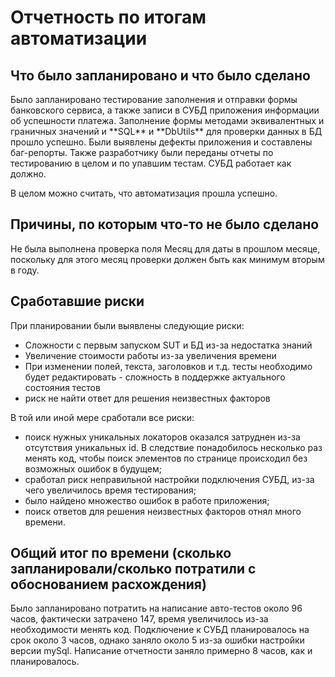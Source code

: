 <h1>Отчетность по итогам автоматизации</h1>

<h2>Что было запланировано и что было сделано</h2>
Было запланировано тестирование заполнения и отправки формы банковского сервиса, а также записи в СУБД приложения информации
об успешности платежа. Заполнение формы методами эквивалентных и граничных значений и 
**SQL** и **DbUtils** для проверки данных в БД прошло успешно. Были выявлены дефекты приложения и составлены баг-репорты.
Также разработчику были переданы отчеты по тестированию в целом и по упавшим тестам. СУБД работает как должно.


В целом можно считать, что автоматизация прошла успешно.

<h2>Причины, по которым что-то не было сделано</h2>

Не была выполнена проверка поля Месяц для даты в прошлом месяце, поскольку для этого месяц проверки должен быть как минимум
вторым в году.


<h2>Сработавшие риски</h2>

При планировании были выявлены следующие риски:

* Сложности с первым запуском SUT и БД из-за недостатка знаний
* Увеличение стоимости работы из-за увеличения времени
* При изменении полей, текста, заголовков и т.д. тесты необходимо будет редактировать - сложность в поддержке актуального состояния тестов
* риск не найти ответ для решения неизвестных факторов

В той или иной мере сработали все риски: 

* поиск нужных уникальных локаторов оказался затруднен из-за отсутствия уникальных id. В следствие понадобилось несколько раз
менять код, чтобы поиск элементов по странице происходил без возможных ошибок в будущем;
* сработал риск неправильной настройки подключения СУБД, из-за чего увеличилось время тестирования;
* было найдено множество ошибок в работе приложения;
* поиск ответов для решения неизвестных факторов отнял много времени.


<h2>Общий итог по времени (сколько запланировали/сколько потратили с обоснованием расхождения)</h2>

Было запланировано потратить на написание авто-тестов около 96 часов, фактически затрачено 147, время увеличилось из-за необходимости менять код.
Подключение к СУБД планировалось на срок около 3 часов, однако заняло около 5 из-за ошибки настройки версии mySql.
Написание отчетности заняло примерно 8 часов, как и планировалось.
